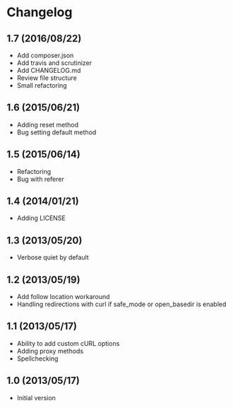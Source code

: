 # Changelog

## 1.7 (2016/08/22)

* Add composer.json
* Add travis and scrutinizer
* Add CHANGELOG.md
* Review file structure
* Small refactoring

## 1.6 (2015/06/21)

* Adding reset method
* Bug setting default method

## 1.5 (2015/06/14)

* Refactoring
* Bug with referer

## 1.4 (2014/01/21)

* Adding LICENSE

## 1.3 (2013/05/20)

* Verbose quiet by default

## 1.2 (2013/05/19)

* Add follow location workaround
* Handling redirections with curl if safe_mode or open_basedir is enabled

## 1.1 (2013/05/17)

* Ability to add custom cURL options
* Adding proxy methods
* Spellchecking

## 1.0 (2013/05/17)

* Initial version
